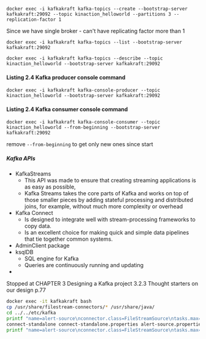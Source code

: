 ```shell
docker exec -i kafkakraft kafka-topics --create --bootstrap-server kafkakraft:29092 --topic kinaction_helloworld --partitions 3 --replication-factor 1
```
Since we have single broker - can't have replicating factor more than 1

```shell
docker exec -i kafkakraft kafka-topics --list --bootstrap-server kafkakraft:29092 
```

```shell
docker exec -i kafkakraft kafka-topics --describe --topic kinaction_helloworld --bootstrap-server kafkakraft:29092 
```

#### Listing 2.4 Kafka producer console command
```shell
docker exec -i kafkakraft kafka-console-producer --topic kinaction_helloworld --bootstrap-server kafkakraft:29092 
```

#### Listing 2.4 Kafka consumer console command
```shell
docker exec -i kafkakraft kafka-console-consumer --topic kinaction_helloworld --from-beginning --bootstrap-server kafkakraft:29092 
```
remove `--from-beginning` to get only new ones since start

##### Kafka APIs 
- KafkaStreams
  - This API was made to ensure that creating streaming applications is as easy as possible,
  - Kafka Streams takes the core parts of Kafka and works on top of those smaller pieces by adding stateful processing and distributed joins, for example, without much more complexity or overhead 
- Kafka Connect
  - Is designed to integrate well with stream-processing frameworks to copy data. 
  - Is an excellent choice for making quick and simple data pipelines that tie together common systems.
- AdminClient package
- ksqlDB
  - SQL engine for Kafka
  - Queries are continuously running and updating
- 

Stopped at CHAPTER 3 Designing a Kafka project 3.2.3 Thought starters on our design p.77

```bash
docker exec -it kafkakraft bash
cp /usr/share/filestream-connectors/* /usr/share/java/
cd ../../etc/kafka
printf "name=alert-source\nconnector.class=FileStreamSource\ntasks.max=1\nfile=alert.txt\ntopic=kinaction_alert_connect" >> alert-source.properties
connect-standalone connect-standalone.properties alert-source.properties
printf "name=alert-source\nconnector.class=FileStreamSource\ntasks.max=1\nfile=alert.txt\ntopic=kinaction_alert_connect" >> alert.txt
```